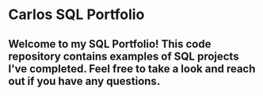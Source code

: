 # Carlos SQL Portfolio

## Welcome to my SQL Portfolio! This code repository contains examples of SQL projects I've completed. Feel free to take a look and reach out if you have any questions. 
